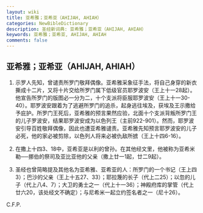 ```yaml
---
layout: wiki
title: 亚希雅；亚希亚（AHIJAH, AHIAH）
categories: NewBibleDictionary
description: 圣经新词典: 亚希雅；亚希亚（AHIJAH, AHIAH）
keywords: 亚希雅；亚希亚, AHIJAH, AHIAH
comments: false
---
```


## 亚希雅；亚希亚（AHIJAH, AHIAH）

1. 示罗人先知，曾谴责所罗门敬拜偶像。亚希雅采象征手法，将自己身穿的新衣撕成十二片，又将十片交给所罗门属下低级官员耶罗波安（王上十一28起）。他宣告所罗门的版图必一分为二，十个支派将臣服耶罗波安（王上十一30-40）。耶罗波安跟着为了逃避所罗门的追杀，起身逃往埃及，获埃及王示撒给予庇护。所罗门王死后，亚希雅的预言果然应验，北面十个支派背叛所罗门王的儿子罗波安，结果耶罗波安成为以色列王（主前922-901）。然而，耶罗波安引导百姓敬拜偶像，因此也遭亚希雅谴责。亚希雅先知预言耶罗波安的儿子必死，他的家必被剪除，以色列人将来必被仇敌所掳（王上十四6-16）。

2. 在撒上十四3、18中，亚希亚是以利的曾孙。在其他经文里，他被称为亚希米勒──挪伯的祭司及亚比亚他的父亲（撒上廿一1起，廿二9起）。

3. 圣经也曾简略提及其他名为亚希雅、亚希亚的人：所罗门的一个书记（王上四3）；巴沙的父亲（王上十五27、33）；耶拉篾的长子（代上二25）；以忽的儿子（代上八4、7）；大卫的勇士之一（代上十一36）；神殿府库的掌管（代上廿六20，该处经文不确定）；与尼希米一起立约签名者之一（尼十26）。

C.F.P.








